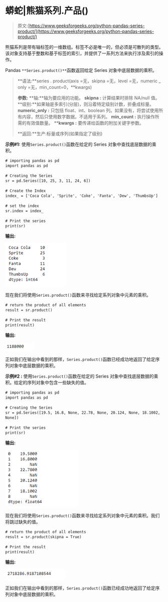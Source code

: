 # 蟒蛇|熊猫系列.产品()

> 原文:[https://www.geeksforgeeks.org/python-pandas-series-product/](https://www.geeksforgeeks.org/python-pandas-series-product/)

熊猫系列是带有轴标签的一维数组。标签不必是唯一的，但必须是可散列的类型。该对象支持基于整数和基于标签的索引，并提供了一系列方法来执行涉及索引的操作。

Pandas `**Series.product()**`函数返回给定 Series 对象中底层数据的乘积。

> **语法:**series . product(axis =无，skipna =无，level =无，numeric _ only =无，min_count=0，**kwargs)
> 
> **参数:**
> **轴:**轴为要应用的功能。
> **skipna :** 计算结果时排除 NA/null 值。
> **级别:**如果轴是多索引(分层)，则沿着特定级别计数，折叠成标量。
> **numeric_only :** 只包括 float、int、boolean 列。如果没有，将尝试使用所有内容，然后只使用数字数据。不适用于系列。
> **min_count :** 执行操作所需的有效值数量。
> ****kwargs :** 要传递给函数的附加关键字参数。
> 
> **返回:**生产:标量或序列(如果指定了级别)

**示例#1:** 使用`Series.product()`函数在给定的 Series 对象中查找底层数据的乘积。

```
# importing pandas as pd
import pandas as pd

# Creating the Series
sr = pd.Series([10, 25, 3, 11, 24, 6])

# Create the Index
index_ = ['Coca Cola', 'Sprite', 'Coke', 'Fanta', 'Dew', 'ThumbsUp']

# set the index
sr.index = index_

# Print the series
print(sr)
```

**输出:**

![](img/dab04769c1239f7411b50876f1fa5e58.png)

现在我们将使用`Series.product()`函数来寻找给定系列对象中元素的乘积。

```
# return the product of all elements
result = sr.product()

# Print the result
print(result)
```

**输出:**

![](img/8bd1267032d3782d225ea5e989bcc441.png)

正如我们在输出中看到的那样，`Series.product()`函数已经成功地返回了给定序列对象中底层数据的乘积。

**示例#2 :** 使用`Series.product()`函数在给定的 Series 对象中查找底层数据的乘积。给定的序列对象中包含一些缺失的值。

```
# importing pandas as pd
import pandas as pd

# Creating the Series
sr = pd.Series([19.5, 16.8, None, 22.78, None, 20.124, None, 18.1002, None])

# Print the series
print(sr)
```

**输出:**

![](img/f1da4795c32426d8ce1e60f777931fb5.png)

现在我们将使用`Series.product()`函数来寻找给定系列对象中元素的乘积。我们将跳过缺失的值。

```
# return the product of all elements
result = sr.product(skipna = True)

# Print the result
print(result)
```

**输出:**

![](img/7f641133de04808dddd04e2ededd9ce3.png)

正如我们在输出中看到的那样，`Series.product()`函数已经成功地返回了给定序列对象中底层数据的乘积。